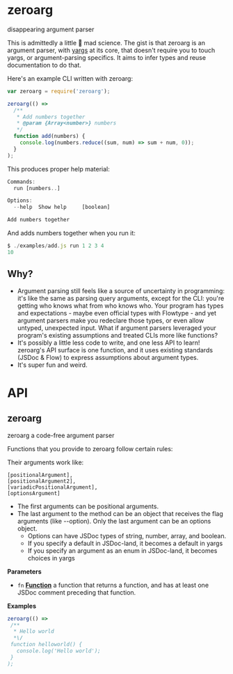 # zeroarg

disappearing argument parser

This is admittedly a little :microscope: mad science. The gist is that zeroarg
is an argument parser, with [yargs](https://github.com/yargs/yargs) at its
core, that doesn't require you to touch yargs, or argument-parsing specifics.
It aims to infer types and reuse documentation to do that.

Here's an example CLI written with zeroarg:

```js
var zeroarg = require('zeroarg');

zeroarg(() =>
  /**
   * Add numbers together
   * @param {Array<number>} numbers
   */
  function add(numbers) {
    console.log(numbers.reduce((sum, num) => sum + num, 0));
  }
);
```

This produces proper help material:

```js
Commands:
  run [numbers..]

Options:
  --help  Show help     [boolean]

Add numbers together
```

And adds numbers together when you run it:

```js
$ ./examples/add.js run 1 2 3 4
10
```

## Why?

-   Argument parsing still feels like a source of uncertainty in programming: it's like
    the same as parsing query arguments, except for the CLI: you're getting who knows what
    from who knows who. Your program has types and expectations - maybe even official types
    with Flowtype - and yet argument parsers make you redeclare those types, or even
    allow untyped, unexpected input. What if argument parsers leveraged your program's
    existing assumptions and treated CLIs more like functions?
-   It's possibly a little less code to write, and one less API to learn! zeroarg's
    API surface is one function, and it uses existing standards (JSDoc & Flow)
    to express assumptions about argument types.
-   It's super fun and weird.

# API

<!-- Generated by documentation.js. Update this documentation by updating the source code. -->

## zeroarg

zeroarg a code-free argument parser

Functions that you provide to zeroarg follow certain rules:

Their arguments work like:

    [positionalArgument],
    [positionalArgument2],
    [variadicPositionalArgument],
    [optionsArgument]

-   The first arguments can be positional arguments.
-   The last argument to the method can be an object that receives the
    flag arguments (like --option). Only the last argument can be an options
    object.
    -   Options can have JSDoc types of string, number, array, and boolean.
    -   If you specify a default in JSDoc-land, it becomes a default in yargs
    -   If you specify an argument as an enum in JSDoc-land, it becomes choices in yargs

**Parameters**

-   `fn` **[Function](https://developer.mozilla.org/en-US/docs/Web/JavaScript/Reference/Statements/function)** a function that returns a function, and has at least
    one JSDoc comment preceding that function.

**Examples**

```javascript
zeroarg(() =>
 /**
  * Hello world
  *\/
 function helloworld() {
   console.log('Hello world');
 }
);
```
